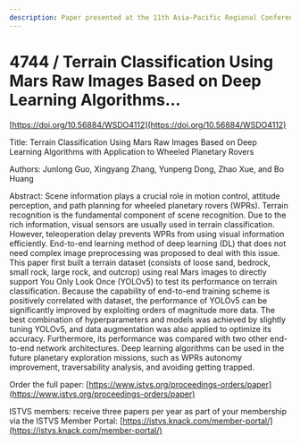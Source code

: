 ```yaml
---
description: Paper presented at the 11th Asia-Pacific Regional Conference of the ISTVS
---
```


# 4744 / Terrain Classification Using Mars Raw Images Based on Deep Learning Algorithms...

[https://doi.org/10.56884/WSDO4112](https://doi.org/10.56884/WSDO4112)

Title: Terrain Classification Using Mars Raw Images Based on Deep Learning Algorithms with Application to Wheeled Planetary Rovers

Authors: Junlong Guo, Xingyang Zhang, Yunpeng Dong, Zhao Xue, and Bo Huang

Abstract: Scene information plays a crucial role in motion control, attitude perception, and path planning for wheeled planetary rovers (WPRs). Terrain recognition is the fundamental component of scene recognition. Due to the rich information, visual sensors are usually used in terrain classification. However, teleoperation delay prevents WPRs from using visual information efficiently. End-to-end learning method of deep learning (DL) that does not need complex image preprocessing was proposed to deal with this issue. This paper first built a terrain dataset (consists of loose sand, bedrock, small rock, large rock, and outcrop) using real Mars images to directly support You Only Look Once (YOLOv5) to test its performance on terrain classification. Because the capability of end-to-end training scheme is positively correlated with dataset, the performance of YOLOv5 can be significantly improved by exploiting orders of magnitude more data. The best combination of hyperparameters and models was achieved by slightly tuning YOLOv5, and data augmentation was also applied to optimize its accuracy. Furthermore, its performance was compared with two other end-to-end network architectures. Deep learning algorithms can be used in the future planetary exploration missions, such as WPRs autonomy improvement, traversability analysis, and avoiding getting trapped.



Order the full paper: [https://www.istvs.org/proceedings-orders/paper](https://www.istvs.org/proceedings-orders/paper)

ISTVS members: receive three papers per year as part of your membership via the ISTVS Member Portal: [https://istvs.knack.com/member-portal/](https://istvs.knack.com/member-portal/)

